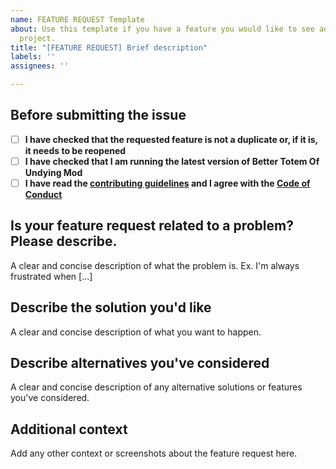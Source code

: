 ```yaml
---
name: FEATURE REQUEST Template
about: Use this template if you have a feature you would like to see added to the
  project.
title: "[FEATURE REQUEST] Brief description"
labels: ''
assignees: ''

---
```


## Before submitting the issue

- [ ] **I have checked that the requested feature is not a duplicate or, if it is, it needs to be reopened**
- [ ] **I have checked that I am running the latest version of Better Totem Of Undying Mod**
- [ ] **I have read the [contributing guidelines](https://github.com/CERBON-MODS/Just-Enough-Beacons/blob/master/CONTRIBUTING.md#feature-requests) and I agree with the [Code of Conduct](https://github.com/CERBON-MODS/Just-Enough-Beacons/blob/master/CODE_OF_CONDUCT.md)**

## Is your feature request related to a problem? Please describe.

A clear and concise description of what the problem is. Ex. I'm always frustrated when [...]

## Describe the solution you'd like

A clear and concise description of what you want to happen.


## Describe alternatives you've considered
A clear and concise description of any alternative solutions or features you've considered.

## Additional context
Add any other context or screenshots about the feature request here.
